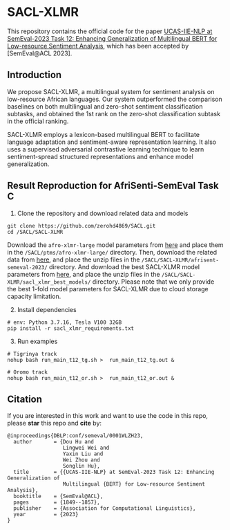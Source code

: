 # SACL-XLMR

This repository contains the official code for the paper [UCAS-IIE-NLP at SemEval-2023 Task 12: Enhancing Generalization of Multilingual BERT for Low-resource Sentiment Analysis](https://aclanthology.org/2023.semeval-1.255.pdf), which has been accepted by [SemEval@ACL 2023].

## Introduction
We propose SACL-XLMR, a multilingual system for sentiment analysis on low-resource African languages. Our system outperformed the comparison baselines on both multilingual and zero-shot sentiment classification subtasks, and obtained the 1st rank on the zero-shot classification subtask in the official ranking. 

SACL-XLMR employs a lexicon-based multilingual BERT to facilitate language adaptation and sentiment-aware representation learning. It also uses a supervised adversarial contrastive learning technique to learn sentiment-spread structured representations and enhance model generalization.

## Result Reproduction for AfriSenti-SemEval Task C 

1. Clone the repository and download related data and models
```
git clone https://github.com/zerohd4869/SACL.git
cd /SACL/SACL-XLMR
```
Download the `afro-xlmr-large` model parameters from [here](https://huggingface.co/Davlan/afro-xlmr-large) and place them in the `/SACL/ptms/afro-xlmr-large/` directory. 
Then, download the related data from [here](https://drive.google.com/file/d/1c6TwpVDoH1Uj-0E7L0BWNxaKW2WZlwfL/view?usp=share_link), and place the unzip files in the `/SACL/SACL-XLMR/afrisent-semeval-2023/` directory.
And download the best SACL-XLMR model parameters from [here](https://drive.google.com/file/d/17bBEuUfKiOgaIwafQz5eyBOzzLPRIjow/view?usp=sharing), and place the unzip files in the `/SACL/SACL-XLMR/sacl_xlmr_best_models/` directory.
Please note that we only provide the best 1-fold model parameters for SACL-XLMR due to cloud storage capacity limitation.

2. Install dependencies
``` 
# env: Python 3.7.16, Tesla V100 32GB
pip install -r sacl_xlmr_requirements.txt
```

3. Run examples
```
# Tigrinya track
nohup bash run_main_t12_tg.sh >  run_main_t12_tg.out &

# Oromo track
nohup bash run_main_t12_or.sh >  run_main_t12_or.out &
```


## Citation

If you are interested in this work and want to use the code in this repo, please **star** this repo and **cite** by:

```
@inproceedings{DBLP:conf/semeval/0001WLZH23,
  author       = {Dou Hu and
                  Lingwei Wei and
                  Yaxin Liu and
                  Wei Zhou and
                  Songlin Hu},
  title        = {{UCAS-IIE-NLP} at SemEval-2023 Task 12: Enhancing Generalization of
                  Multilingual {BERT} for Low-resource Sentiment Analysis},
  booktitle    = {SemEval@ACL},
  pages        = {1849--1857},
  publisher    = {Association for Computational Linguistics},
  year         = {2023}
}
```
